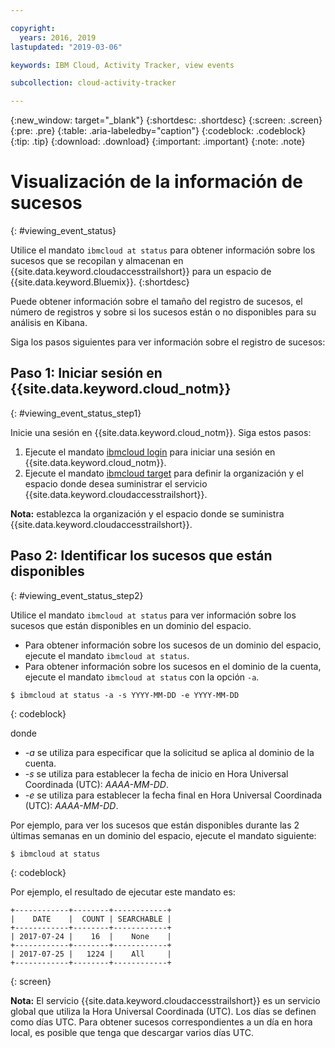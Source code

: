 ```yaml
---

copyright:
  years: 2016, 2019
lastupdated: "2019-03-06"

keywords: IBM Cloud, Activity Tracker, view events

subcollection: cloud-activity-tracker

---
```


{:new_window: target="_blank"}
{:shortdesc: .shortdesc}
{:screen: .screen}
{:pre: .pre}
{:table: .aria-labeledby="caption"}
{:codeblock: .codeblock}
{:tip: .tip}
{:download: .download}
{:important: .important}
{:note: .note}


# Visualización de la información de sucesos
{: #viewing_event_status}

Utilice el mandato `ibmcloud at status` para obtener información sobre los sucesos que se recopilan y almacenan en {{site.data.keyword.cloudaccesstrailshort}} para un espacio de {{site.data.keyword.Bluemix}}.
{:shortdesc}

Puede obtener información sobre el tamaño del registro de sucesos, el número de registros y sobre si los sucesos están o no disponibles para su análisis en Kibana. 

Siga los pasos siguientes para ver información sobre el registro de sucesos:

## Paso 1: Iniciar sesión en {{site.data.keyword.cloud_notm}}
{: #viewing_event_status_step1}

Inicie una sesión en {{site.data.keyword.cloud_notm}}. Siga estos pasos:

1. Ejecute el mandato [ibmcloud login](/docs/cli/reference/ibmcloud?topic=cloud-cli-ibmcloud_cli#ibmcloud_login) para iniciar una sesión en {{site.data.keyword.cloud_notm}}.
2. Ejecute el mandato [ibmcloud target](/docs/cli/reference/ibmcloud?topic=cloud-cli-ibmcloud_cli#ibmcloud_target) para definir la organización y el espacio donde desea suministrar el servicio {{site.data.keyword.cloudaccesstrailshort}}.

**Nota:** establezca la organización y el espacio donde se suministra {{site.data.keyword.cloudaccesstrailshort}}.

## Paso 2: Identificar los sucesos que están disponibles
{: #viewing_event_status_step2}

Utilice el mandato `ibmcloud at status` para ver información sobre los sucesos que están disponibles en un dominio del espacio.

* Para obtener información sobre los sucesos de un dominio del espacio, ejecute el mandato `ibmcloud at status`.
* Para obtener información sobre los sucesos en el dominio de la cuenta, ejecute el mandato `ibmcloud at status` con la opción `-a`.

```
$ ibmcloud at status -a -s YYYY-MM-DD -e YYYY-MM-DD 
```
{: codeblock}
    
donde
    
* *-a* se utiliza para especificar que la solicitud se aplica al dominio de la cuenta.
* *-s* se utiliza para establecer la fecha de inicio en Hora Universal Coordinada (UTC): *AAAA-MM-DD*.
* *-e* se utiliza para establecer la fecha final en Hora Universal Coordinada (UTC): *AAAA-MM-DD*.

Por ejemplo, para ver los sucesos que están disponibles durante las 2 últimas semanas en un dominio del espacio, ejecute el mandato siguiente:

```
$ ibmcloud at status
```
{: codeblock}
    
Por ejemplo, el resultado de ejecutar este mandato es:
    
```
+------------+--------+------------+
|    DATE    |  COUNT | SEARCHABLE |
+------------+--------+------------+
| 2017-07-24 |    16  |    None    |
+------------+--------+------------+
| 2017-07-25 |   1224 |    All     |
+------------+--------+------------+
```
{: screen}

**Nota:** El servicio {{site.data.keyword.cloudaccesstrailshort}} es un servicio global que utiliza la Hora Universal Coordinada (UTC). Los días se definen como días UTC. Para obtener sucesos correspondientes a un día en hora local, es posible que tenga que descargar varios días UTC.
	














